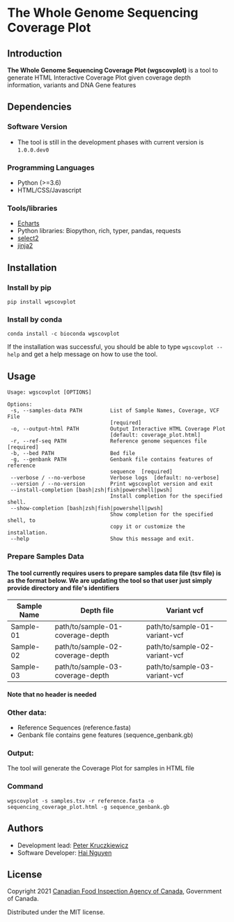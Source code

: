 # The Whole Genome Sequencing Coverage Plot

## Introduction

**The Whole Genome Sequencing Coverage Plot (wgscovplot)** is a tool to generate HTML Interactive Coverage Plot given coverage depth information, variants and DNA Gene features

## Dependencies

### Software Version

- The tool is still in the development phases with current version is ```1.0.0.dev0```

### Programming Languages

- Python (>=3.6)
- HTML/CSS/Javascript

### Tools/libraries

- [Echarts]
- Python libraries: Biopython, rich, typer, pandas, requests
- [select2]
- [jinja2]

## Installation

### Install by pip

```
pip install wgscovplot
```

### Install by conda

```
conda install -c bioconda wgscovplot
```

If the installation was successful, you should be able to type `wgscovplot --help` and get a help message on how to use the tool.


## Usage

```
Usage: wgscovplot [OPTIONS]

Options:
 -s, --samples-data PATH         List of Sample Names, Coverage, VCF File
                                 [required]
 -o, --output-html PATH          Output Interactive HTML Coverage Plot
                                 [default: coverage_plot.html]
 -r, --ref-seq PATH              Reference genome sequences file  [required]
 -b, --bed PATH                  Bed file
 -g, --genbank PATH              Genbank file contains features of reference
                                 sequence  [required]
 --verbose / --no-verbose        Verbose logs  [default: no-verbose]
 --version / --no-version        Print wgscovplot version and exit
 --install-completion [bash|zsh|fish|powershell|pwsh]
                                 Install completion for the specified shell.
 --show-completion [bash|zsh|fish|powershell|pwsh]
                                 Show completion for the specified shell, to
                                 copy it or customize the installation.
 --help                          Show this message and exit.
```



### Prepare Samples Data

#### The tool currently requires users to prepare samples data file (tsv file) is as the format below. We are updating the tool so that user just simply provide directory and file's identifiers

| Sample Name | Depth file                              | Variant vcf                  
|-------------|-----------------------------------------|-------------------------------|
| Sample-01	  | path/to/sample-01-coverage-depth        | path/to/sample-01-variant-vcf | 
| Sample-02	  | path/to/sample-02-coverage-depth        | path/to/sample-02-variant-vcf | 
| Sample-03	  | path/to/sample-03-coverage-depth        | path/to/sample-03-variant-vcf |

#### Note that no header is needed

### Other data:

- Reference Sequences (reference.fasta)
- Genbank file contains gene features (sequence_genbank.gb)

### Output:

The tool will generate the Coverage Plot for samples in HTML file

### Command

```
wgscovplot -s samples.tsv -r reference.fasta -o sequencing_coverage_plot.html -g sequence_genbank.gb
```

## Authors

* Development lead: [Peter Kruczkiewicz]
* Software Developer: [Hai Nguyen]

## License

Copyright 2021 [Canadian Food Inspection Agency of Canada], Government of Canada.

Distributed under the MIT license.

<!-- TODO nf-core: Add bibliography of tools and data used in your pipeline -->


[Peter Kruczkiewicz]: https://github.com/peterk87/
[Hai Nguyen]: https://github.com/nhhaidee/
[Echarts]: https://echarts.apache.org/en/index.html
[select2]: https://select2.org/
[jinja2]: https://jinja.palletsprojects.com/en/3.0.x/
[Canadian Food Inspection Agency of Canada]: https://inspection.canada.ca/science-and-research/our-laboratories/ncfad-winnipeg/eng/1549576575939/1549576643836
